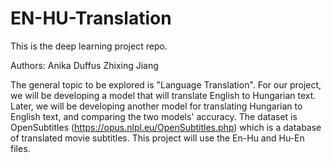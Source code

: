 # EN-HU-Translation
This is the deep learning project repo.

Authors:
Anika Duffus
Zhixing Jiang

The general topic to be explored is "Language Translation". For our project, we 
will be developing a model that will translate English to Hungarian text.
Later, we will be developing another model for translating Hungarian to English 
text, and comparing the two models' accuracy. The dataset is OpenSubtitles 
(https://opus.nlpl.eu/OpenSubtitles.php) which is a database of translated movie 
subtitles. This project will use the En-Hu and Hu-En files. 